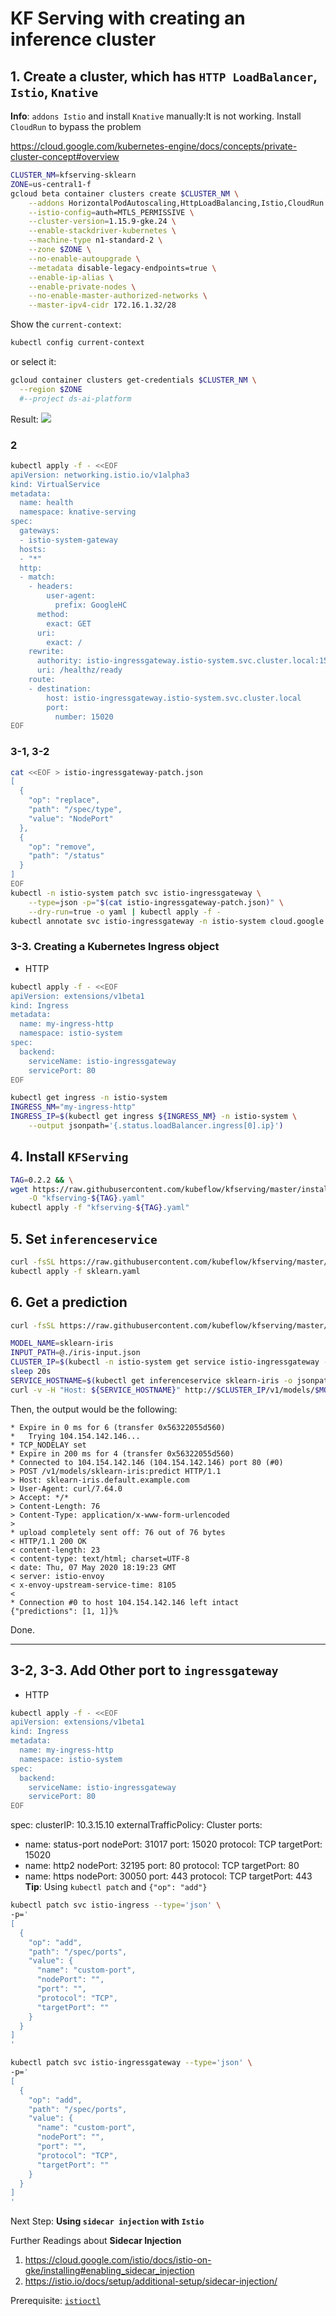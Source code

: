 # KF Serving with creating an inference cluster

## 1. Create a cluster, which has `HTTP LoadBalancer`, `Istio`, `Knative`

**Info**: `addons Istio` and install `Knative` manually:It is not working.
Install `CloudRun` to bypass the problem

<https://cloud.google.com/kubernetes-engine/docs/concepts/private-cluster-concept#overview>
```bash
CLUSTER_NM=kfserving-sklearn
ZONE=us-central1-f
gcloud beta container clusters create $CLUSTER_NM \
    --addons HorizontalPodAutoscaling,HttpLoadBalancing,Istio,CloudRun \
    --istio-config=auth=MTLS_PERMISSIVE \
    --cluster-version=1.15.9-gke.24 \
    --enable-stackdriver-kubernetes \
    --machine-type n1-standard-2 \
    --zone $ZONE \
    --no-enable-autoupgrade \
    --metadata disable-legacy-endpoints=true \
    --enable-ip-alias \
    --enable-private-nodes \
    --no-enable-master-authorized-networks \
    --master-ipv4-cidr 172.16.1.32/28
```

Show the `current-context`:
```bash
kubectl config current-context
```

or select it:

```bash
gcloud container clusters get-credentials $CLUSTER_NM \
  --region $ZONE
  #--project ds-ai-platform
```

Result:
![](after_cluster_creation.png)

### 2
```bash
kubectl apply -f - <<EOF
apiVersion: networking.istio.io/v1alpha3
kind: VirtualService
metadata:
  name: health
  namespace: knative-serving
spec:
  gateways:
  - istio-system-gateway
  hosts:
  - "*"
  http:
  - match:
    - headers:
        user-agent:
          prefix: GoogleHC
      method:
        exact: GET
      uri:
        exact: /
    rewrite:
      authority: istio-ingressgateway.istio-system.svc.cluster.local:15020
      uri: /healthz/ready
    route:
    - destination:
        host: istio-ingressgateway.istio-system.svc.cluster.local
        port:
          number: 15020
EOF
```

### 3-1, 3-2
```sh
cat <<EOF > istio-ingressgateway-patch.json
[
  {
    "op": "replace",
    "path": "/spec/type",
    "value": "NodePort"
  },
  {
    "op": "remove",
    "path": "/status"
  }
]
EOF
kubectl -n istio-system patch svc istio-ingressgateway \
    --type=json -p="$(cat istio-ingressgateway-patch.json)" \
    --dry-run=true -o yaml | kubectl apply -f -
kubectl annotate svc istio-ingressgateway -n istio-system cloud.google.com/neg='{"exposed_ports": {"80":{}}}'
```

### 3-3. Creating a Kubernetes Ingress object

* HTTP
```bash
kubectl apply -f - <<EOF
apiVersion: extensions/v1beta1
kind: Ingress
metadata:
  name: my-ingress-http
  namespace: istio-system
spec:
  backend:
    serviceName: istio-ingressgateway
    servicePort: 80
EOF
```

```bash
kubectl get ingress -n istio-system
INGRESS_NM="my-ingress-http"
INGRESS_IP=$(kubectl get ingress ${INGRESS_NM} -n istio-system \
    --output jsonpath='{.status.loadBalancer.ingress[0].ip}')
```

## 4. Install `KFServing`

```bash
TAG=0.2.2 && \
wget https://raw.githubusercontent.com/kubeflow/kfserving/master/install/$TAG/kfserving.yaml \
    -O "kfserving-${TAG}.yaml"
kubectl apply -f "kfserving-${TAG}.yaml"
```

## 5. Set `inferenceservice`

```bash
curl -fsSL https://raw.githubusercontent.com/kubeflow/kfserving/master/docs/samples/sklearn/sklearn.yaml -O
kubectl apply -f sklearn.yaml
```

## 6. Get a prediction

```bash
curl -fsSL https://raw.githubusercontent.com/kubeflow/kfserving/master/docs/samples/sklearn/iris-input.json -O

MODEL_NAME=sklearn-iris
INPUT_PATH=@./iris-input.json
CLUSTER_IP=$(kubectl -n istio-system get service istio-ingressgateway -o jsonpath='{.status.loadBalancer.ingress[0].ip}')
sleep 20s
SERVICE_HOSTNAME=$(kubectl get inferenceservice sklearn-iris -o jsonpath='{.status.url}' | cut -d "/" -f 3)
curl -v -H "Host: ${SERVICE_HOSTNAME}" http://$CLUSTER_IP/v1/models/$MODEL_NAME:predict -d $INPUT_PATH
```

Then, the output would be the following:
```ascii
* Expire in 0 ms for 6 (transfer 0x56322055d560)
*   Trying 104.154.142.146...
* TCP_NODELAY set
* Expire in 200 ms for 4 (transfer 0x56322055d560)
* Connected to 104.154.142.146 (104.154.142.146) port 80 (#0)
> POST /v1/models/sklearn-iris:predict HTTP/1.1
> Host: sklearn-iris.default.example.com
> User-Agent: curl/7.64.0
> Accept: */*
> Content-Length: 76
> Content-Type: application/x-www-form-urlencoded
>
* upload completely sent off: 76 out of 76 bytes
< HTTP/1.1 200 OK
< content-length: 23
< content-type: text/html; charset=UTF-8
< date: Thu, 07 May 2020 18:19:23 GMT
< server: istio-envoy
< x-envoy-upstream-service-time: 8105
<
* Connection #0 to host 104.154.142.146 left intact
{"predictions": [1, 1]}%
```

Done.

---

## 3-2, 3-3. Add Other port to `ingressgateway`

* HTTP
```bash
kubectl apply -f - <<EOF
apiVersion: extensions/v1beta1
kind: Ingress
metadata:
  name: my-ingress-http
  namespace: istio-system
spec:
  backend:
    serviceName: istio-ingressgateway
    servicePort: 80
EOF
```
spec:
  clusterIP: 10.3.15.10
  externalTrafficPolicy: Cluster
  ports:
  - name: status-port
    nodePort: 31017
    port: 15020
    protocol: TCP
    targetPort: 15020
  - name: http2
    nodePort: 32195
    port: 80
    protocol: TCP
    targetPort: 80
  - name: https
    nodePort: 30050
    port: 443
    protocol: TCP
    targetPort: 443
**Tip**: Using `kubectl patch` and `{"op": "add"}`
```sh
kubectl patch svc istio-ingress --type='json' \
-p='
[
  {
    "op": "add",
    "path": "/spec/ports",
    "value": {
      "name": "custom-port",
      "nodePort": "",
      "port": "",
      "protocol": "TCP",
      "targetPort": ""
    }
  }
]
'

kubectl patch svc istio-ingressgateway --type='json' \
-p='
[
  {
    "op": "add",
    "path": "/spec/ports",
    "value": {
      "name": "custom-port",
      "nodePort": "",
      "port": "",
      "protocol": "TCP",
      "targetPort": ""
    }
  }
]
'

```

Next Step: **Using `sidecar injection` with `Istio`**

Further Readings about **Sidecar Injection**
1. <https://cloud.google.com/istio/docs/istio-on-gke/installing#enabling_sidecar_injection>
2. https://istio.io/docs/setup/additional-setup/sidecar-injection/

Prerequisite: [`istioctl`](../../istio/README.md#install-istioctl)